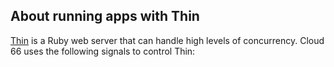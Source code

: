 <!-- usedin: [ _rails/deployment/thin-rack-server-v1.md] -->


## About running apps with Thin

[Thin](http://code.macournoyer.com/thin/) is a Ruby web server that can handle high levels of concurrency. Cloud 66 uses the following signals to control Thin:

